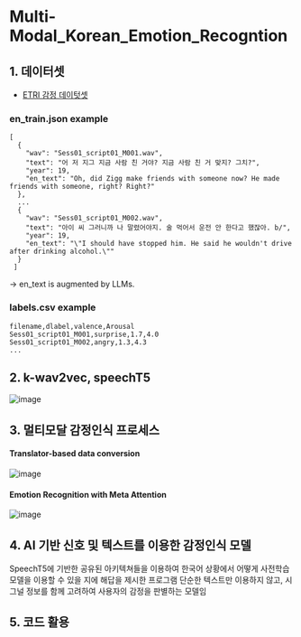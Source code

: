 # Multi-Modal_Korean_Emotion_Recogntion

## 1. 데이터셋
- [ETRI 감정 데이텃셋](https://nanum.etri.re.kr/share/kjnoh/KEMDy20?lang=ko_KR)



### en_train.json example
```
[
  {
    "wav": "Sess01_script01_M001.wav",
    "text": "어 저 지그 지금 사람 친 거야? 지금 사람 친 거 맞지? 그치?",
    "year": 19,
    "en_text": "Oh, did Zigg make friends with someone now? He made friends with someone, right? Right?"
  },
  ...
  {
    "wav": "Sess01_script01_M002.wav",
    "text": "아이 씨 그러니까 나 말렸어야지. 술 먹어서 운전 안 한다고 했잖아. b/",
    "year": 19,
    "en_text": "\"I should have stopped him. He said he wouldn't drive after drinking alcohol.\""
  }
 ]

```
-> en_text is augmented by LLMs.

### labels.csv example
```
filename,dlabel,valence,Arousal
Sess01_script01_M001,surprise,1.7,4.0
Sess01_script01_M002,angry,1.3,4.3
...

```

## 2. k-wav2vec, speechT5
![image](https://github.com/hyukhunkoh-ai/Multi-Modal_korean_emotion_recogntion/assets/86921751/98deff5a-94e1-4837-87dc-2133d873751b)


## 3. 멀티모달 감정인식 프로세스
#### Translator-based data conversion
![image](https://github.com/hyukhunkoh-ai/Multi-Modal_korean_emotion_recogntion/assets/86921751/a89bb6bf-7798-4210-9e1e-9ebad91fa9fc)
#### Emotion Recognition with Meta Attention
![image](https://github.com/hyukhunkoh-ai/Multi-Modal_korean_emotion_recogntion/assets/86921751/5bcae9da-afe8-4aa2-94c4-76a77b51d6c6)


## 4. AI 기반 신호 및 텍스트를 이용한 감정인식 모델
SpeechT5에 기반한 공유된 아키텍쳐들을 이용하여 한국어 상황에서 어떻게 사전학습 모델을 이용할 수 있을 지에 해답을 제시한 프로그램
단순한 텍스트만 이용하지 않고, 시그널 정보를 함께 고려하여 사용자의 감정을 판별하는 모델임

## 5. 코드 활용

